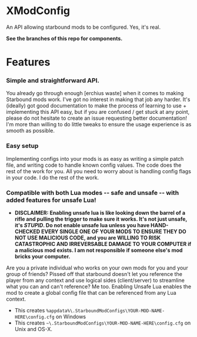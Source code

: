 # XModConfig
An API allowing starbound mods to be configured. Yes, it's real.

**See the branches of this repo for components.**

# Features

### Simple and straightforward API.
You already go through enough [erchius waste] when it comes to making Starbound mods work. I've got no interest in making that job any harder. It's (ideally) got good documentation to make the process of learning to use + implementing this API easy, but if you are confused / get stuck at any point, please do not hesitate to create an issue requesting better documentation! I'm more than willing to do little tweaks to ensure the usage experience is as smooth as possible.

### Easy setup
Implementing configs into your mods is as easy as writing a simple patch file, and writing code to handle known config values. The code does the rest of the work for you. All you need to worry about is handling config flags in your code. I do the rest of the work.

### Compatible with both Lua modes -- safe and unsafe -- with added features for unsafe Lua!
* **DISCLAIMER: Enabling unsafe lua is like looking down the barrel of a rifle and pulling the trigger to make sure it works. It's not just unsafe, it's *STUPID*. Do not enable unsafe lua unless you have HAND-CHECKED EVERY SINGLE ONE OF YOUR MODS TO ENSURE THEY DO NOT USE MALICIOUS CODE, and you are WILLING TO RISK CATASTROPHIC AND IRREVERSABLE DAMAGE TO YOUR COMPUTER if a malicious mod exists. I am not responsible if someone else's mod bricks your computer.**

Are you a private individual who works on your own mods for you and your group of friends? Pissed off that starbound doesn't let you reference the player from any context and use logical sides (client/server) to streamline what you can and can't reference? Me too. Enabling Unsafe Lua enables the mod to create a global config file that can be referenced from any Lua context.
 - This creates `%appdata%\.StarboundModConfigs\YOUR-MOD-NAME-HERE\config.cfg` on Windows
 - This creates `~\.StarboundModConfigs\YOUR-MOD-NAME-HERE\config.cfg` on Unix and OS-X.
